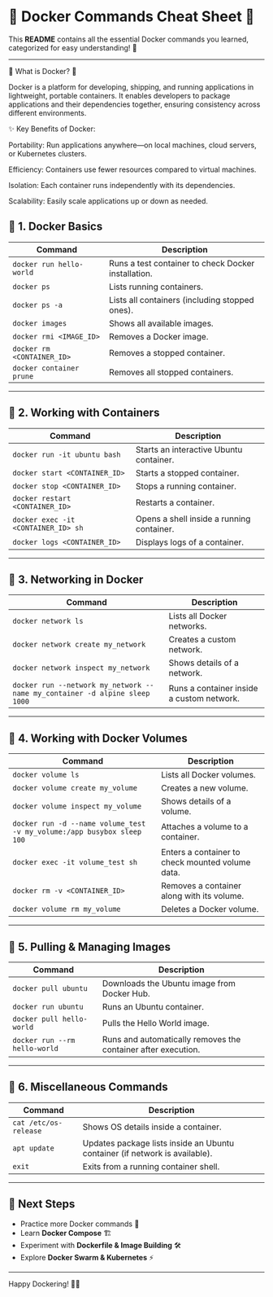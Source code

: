 # 📌 Docker Commands Cheat Sheet 🚀

This **README** contains all the essential Docker commands you learned, categorized for easy understanding! 🎉

---
🔹 What is Docker? 🐳

Docker is a platform for developing, shipping, and running applications in lightweight, portable containers. It enables developers to package applications and their dependencies together, ensuring consistency across different environments.

✨ Key Benefits of Docker:

Portability: Run applications anywhere—on local machines, cloud servers, or Kubernetes clusters.

Efficiency: Containers use fewer resources compared to virtual machines.

Isolation: Each container runs independently with its dependencies.

Scalability: Easily scale applications up or down as needed.

## 🔹 1. Docker Basics
| Command | Description |
|---------|-------------|
| `docker run hello-world` | Runs a test container to check Docker installation. |
| `docker ps` | Lists running containers. |
| `docker ps -a` | Lists all containers (including stopped ones). |
| `docker images` | Shows all available images. |
| `docker rmi <IMAGE_ID>` | Removes a Docker image. |
| `docker rm <CONTAINER_ID>` | Removes a stopped container. |
| `docker container prune` | Removes all stopped containers. |

---

## 🔹 2. Working with Containers
| Command | Description |
|---------|-------------|
| `docker run -it ubuntu bash` | Starts an interactive Ubuntu container. |
| `docker start <CONTAINER_ID>` | Starts a stopped container. |
| `docker stop <CONTAINER_ID>` | Stops a running container. |
| `docker restart <CONTAINER_ID>` | Restarts a container. |
| `docker exec -it <CONTAINER_ID> sh` | Opens a shell inside a running container. |
| `docker logs <CONTAINER_ID>` | Displays logs of a container. |

---

## 🔹 3. Networking in Docker
| Command | Description |
|---------|-------------|
| `docker network ls` | Lists all Docker networks. |
| `docker network create my_network` | Creates a custom network. |
| `docker network inspect my_network` | Shows details of a network. |
| `docker run --network my_network --name my_container -d alpine sleep 1000` | Runs a container inside a custom network. |

---

## 🔹 4. Working with Docker Volumes
| Command | Description |
|---------|-------------|
| `docker volume ls` | Lists all Docker volumes. |
| `docker volume create my_volume` | Creates a new volume. |
| `docker volume inspect my_volume` | Shows details of a volume. |
| `docker run -d --name volume_test -v my_volume:/app busybox sleep 100` | Attaches a volume to a container. |
| `docker exec -it volume_test sh` | Enters a container to check mounted volume data. |
| `docker rm -v <CONTAINER_ID>` | Removes a container along with its volume. |
| `docker volume rm my_volume` | Deletes a Docker volume. |

---

## 🔹 5. Pulling & Managing Images
| Command | Description |
|---------|-------------|
| `docker pull ubuntu` | Downloads the Ubuntu image from Docker Hub. |
| `docker run ubuntu` | Runs an Ubuntu container. |
| `docker pull hello-world` | Pulls the Hello World image. |
| `docker run --rm hello-world` | Runs and automatically removes the container after execution. |

---

## 🔹 6. Miscellaneous Commands
| Command | Description |
|---------|-------------|
| `cat /etc/os-release` | Shows OS details inside a container. |
| `apt update` | Updates package lists inside an Ubuntu container (if network is available). |
| `exit` | Exits from a running container shell. |

---

## 🎯 Next Steps
- Practice more Docker commands 🚀
- Learn **Docker Compose** 🏗️
- Experiment with **Dockerfile & Image Building** 🛠️
- Explore **Docker Swarm & Kubernetes** ⚡

---

Happy Dockering! 🐳🎉
